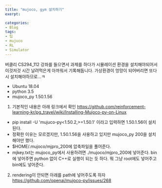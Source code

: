 ```yaml
---
title: "mujoco, gym 설치하기"
exerpt: 

categories:
- Blog
tags:
- 팁
- mujuco
- RL
- Simulator
---
```






버클리 CS294_112 강좌를 들으면서 과제를 하다가 시뮬레이션 환경을 설치해야되어서 이것저것 시간 날려먹은게 아까워서 기록해둡니다. 가상환경이 엉망이 되어버리면 또다시 설치해야하므로...ㅋ

* Ubuntu 18.04
* python 3.5
* mujoco_py 1.50.1.56



1.  기본적인 내용은 아래 링크에서 확인
   <https://github.com/reinforcement-learning-kr/pg_travel/wiki/Installing-Mujoco-py-on-Linux>
   * pip install -U 'mujuco-py<1.50.2,>=1.50.1' 이라고 입력하면 1.50.1.56이 설치된다.
   * 정확한 이유는 모르겠지만, 1.50.1.56을 사용하고 있지만 mujoco_py 200을 설치해야만 했다.
   * $HOME/.mujoco/mjpro_200에 압축파일을 풀어준다.
   * mjkey.txt는 mujoco_py에서 사용하려면 ./mujoco/mjpro_200에 넣어준다. bin에 넣어주면 python 없이 C++로 실행이 되는 듯 하다. 뭐 그냥 root에도 넣어주고 bin에도 넣어준다.
2. rendering이 안되면 아래를 path에 넣어주도록 하자
   <https://github.com/openai/mujoco-py/issues/268>










